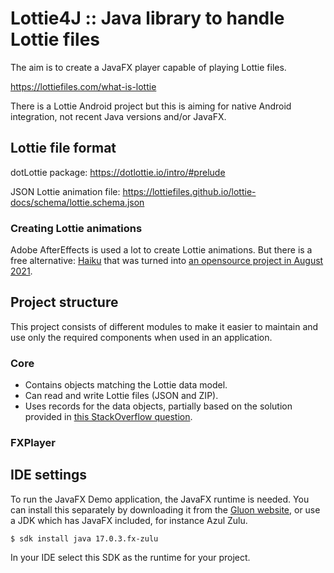 # Lottie4J :: Java library to handle Lottie files

The aim is to create a JavaFX player capable of playing Lottie files.

https://lottiefiles.com/what-is-lottie

There is a Lottie Android project but this is aiming for native Android integration, not recent Java versions and/or
JavaFX.

## Lottie file format

dotLottie package: https://dotlottie.io/intro/#prelude

JSON Lottie animation file: https://lottiefiles.github.io/lottie-docs/schema/lottie.schema.json

### Creating Lottie animations

Adobe AfterEffects is used a lot to create Lottie animations. But there is a free
alternative: [Haiku](https://www.haikuanimator.com/) that was turned
into [an opensource project in August 2021](https://www.haikuanimator.com/blog/open-source).

## Project structure

This project consists of different modules to make it easier to maintain and use only the required components when used
in an application.

### Core

* Contains objects matching the Lottie data model.
* Can read and write Lottie files (JSON and ZIP).
* Uses records for the data objects, partially based on the solution provided
  in [this StackOverflow question](https://stackoverflow.com/questions/74890806/parse-json-to-java-records-with-fasterxml-jackson/74891785#74891785).

### FXPlayer

## IDE settings

To run the JavaFX Demo application, the JavaFX runtime is needed. You can install this separately by downloading it from
the [Gluon website](https://gluonhq.com/products/javafx/), or use a JDK which has JavaFX included, for instance Azul
Zulu.

```
$ sdk install java 17.0.3.fx-zulu
```

In your IDE select this SDK as the runtime for your project.